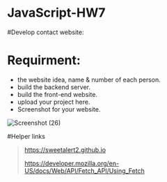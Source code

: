 # JavaScript-HW7

#Develop contact website:

# Requirment:
 * the website idea, name & number of each person.
 * build the backend server.
 * build the front-end website.
 * upload your project here.
 * Screenshot for your website.
 
 ![Screenshot (26)](https://user-images.githubusercontent.com/110376812/188512816-ebf1bb29-8819-49be-8605-072c090b3b9f.png)

 

#Helper links 
> https://sweetalert2.github.io
> 
> https://developer.mozilla.org/en-US/docs/Web/API/Fetch_API/Using_Fetch
